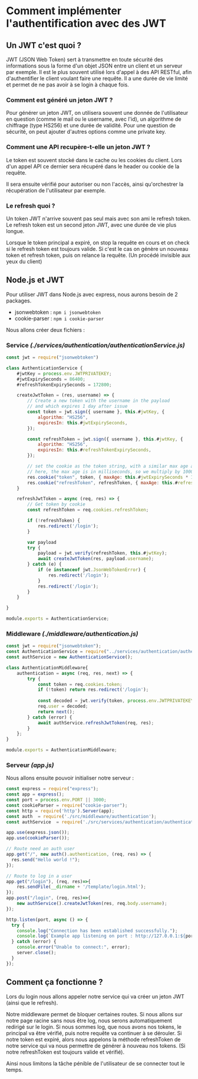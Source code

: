 # Comment implémenter l'authentification avec des JWT

## Un JWT c'est quoi ?
JWT (JSON Web Token) sert à transmettre en toute sécurité des informations sous la forme d'un objet JSON entre un client et un serveur par exemple. Il est le plus souvent utilisé lors d'appel à des API RESTful, afin d'authentifier le client voulant faire une requête. Il a une durée de vie limité et permet de ne pas avoir à se login à chaque fois.

### Comment est généré un jeton JWT ?

Pour générer un jeton JWT, on utilisera souvent une donnée de l'utilisateur en question (comme le mail ou le username, avec l'id), un algorithme de chiffrage (type HS256) et une durée de validité. Pour une question de sécurité, on peut ajouter d'autres options comme une private key.

### Comment une API recupère-t-elle un jeton JWT ?

Le token est souvent stocké dans le cache ou les cookies du client. Lors d'un appel API ce dernier sera récupéré dans le header ou cookie de la requête.

Il sera ensuite vérifié pour autoriser ou non l'accès, ainsi qu'orchestrer la récupération de l'utilisateur par exemple.

### Le refresh quoi ?

Un token JWT n'arrive souvent pas seul mais avec son ami le refresh token. Le refresh token est un second jeton JWT, avec une durée de vie plus longue. 

Lorsque le token principal a expiré, on stop la requête en cours et on check si le refresh token est toujours valide. Si c'est le cas on génère un nouveau token et refresh token, puis on relance la requête. (Un procédé invisible aux yeux du client)

## Node.js et JWT

Pour utiliser JWT dans Node.js avec express, nous aurons besoin de 2 packages.
- jsonwebtoken :
```npm i jsonwebtoken```
- cookie-parser :
```npm i cookie-parser```

Nous allons créer deux fichiers :
### Service ***(./services/authentication/authenticationService.js)***
```js
const jwt = require("jsonwebtoken")

class AuthenticationService {
	#jwtKey = process.env.JWTPRIVATEKEY;
	#jwtExpirySeconds = 86400;
	#refreshTokenExpirySeconds = 172800;

	createJwtToken = (res, username) => {
		// Create a new token with the username in the payload
		// and which expires 1 day after issue
		const token = jwt.sign({ username }, this.#jwtKey, {
			algorithm: "HS256",
			expiresIn: this.#jwtExpirySeconds,
		});

		const refreshToken = jwt.sign({ username }, this.#jwtKey, {
			algorithm: "HS256",
			expiresIn: this.#refreshTokenExpirySeconds,
		});

		// set the cookie as the token string, with a similar max age as the token
		// here, the max age is in milliseconds, so we multiply by 1000
		res.cookie("token", token, { maxAge: this.#jwtExpirySeconds * 1000 });
		res.cookie("refreshToken", refreshToken, { maxAge: this.#refreshTokenExpirySeconds * 1000 });
	}

	refreshJwtToken = async (req, res) => {
		// Get token by cookie
		const refreshToken = req.cookies.refreshToken;

		if (!refreshToken) {
			res.redirect('/login');
		}

		var payload
		try {
			payload = jwt.verify(refreshToken, this.#jwtKey);
			await createJwtToken(res, payload.username);
		} catch (e) {
			if (e instanceof jwt.JsonWebTokenError) {
				res.redirect('/login');
			}
			res.redirect('/login');
		}
	}

}

module.exports = AuthenticationService;
```


### Middleware ***(./middleware/authentication.js)***
```js
const jwt = require("jsonwebtoken");
const AuthenticationService = require("../services/authentication/authenticationToken");
const authService = new AuthenticationService();

class AuthenticationMiddleware{
    authentication = async (req, res, next) => {
        try {
            const token = req.cookies.token;
            if (!token) return res.redirect('/login');
    
            const decoded = jwt.verify(token, process.env.JWTPRIVATEKEY);
            req.user = decoded;
            return next();
        } catch (error) {
            await authService.refreshJwtToken(req, res);
        }
    };
}

module.exports = AuthenticationMiddleware;
```

### Serveur ***(app.js)***

Nous allons ensuite pouvoir initialiser notre serveur :
```js
const express = require("express");
const app = express();
const port = process.env.PORT || 3000;
const cookieParser = require("cookie-parser");
const http = require('http').Server(app);
const auth  = require('./src/middleware/authentication');
const authService  = require('./src/services/authentication/authenticationToken');

app.use(express.json());
app.use(cookieParser());

// Route need an auth user
app.get("/", new auth().authentication, (req, res) => {
  res.send("Hello world !");
});

// Route to log in a user
app.get("/login"), (req, res)=>{
    res.sendFile(__dirname + '/template/login.html');
});
app.post("/login", (req, res)=>{
    new authService().createJwtToken(res, req.body.username);
});

http.listen(port, async () => {
  try {
    console.log("Connection has been established successfully.");
    console.log(`Example app listening on port : http://127.0.0.1:${port}`);
  } catch (error) {
    console.error("Unable to connect:", error);
    server.close();
  }
});
```

## Comment ça fonctionne ?
Lors du login nous allons appeler notre service qui va créer un jeton JWT (ainsi que le refresh).

Notre middleware permet de bloquer certaines routes. Si nous allons sur notre page racine sans nous être log, nous serons automatiquement redirigé sur le login. Si nous sommes log, que nous avons nos tokens, le principal va être vérifié, puis notre requête va continuer à se dérouler.
Si notre token est expiré, alors nous appelons la méthode refreshToken de notre service qui va nous permettre de générer à nouveau nos tokens. (Si notre refreshToken est toujours valide et vérifié).

Ainsi nous limitons la tâche pénible de l'utilisateur de se connecter tout le temps.
